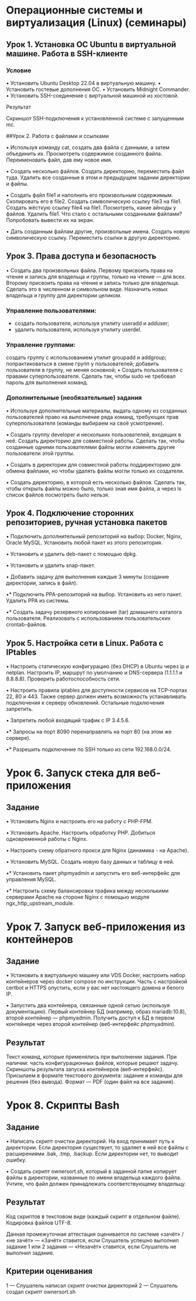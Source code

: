 # Операционные системы и виртуализация (Linux) (семинары)

## Урок 1. Установка ОС Ubuntu в виртуальной машине. Работа в SSH-клиенте

### Условие

• Установить Ubuntu Desktop 22.04 в виртуальную машину.
• Установить гостевые дополнения ОС.
• Установить Midnight Commander.
• Установить SSH-соединение с виртуальной машиной из хостовой.

Результат

Скриншот SSH-подключения к установленной системе с запущенным mc.


##Урок 2. Работа с файлами и ссылками

• Используя команду cat, создать два файла с данными, а затем объединить их.
Просмотреть содержимое созданного файла.
Переименовать файл, дав ему новое имя.

• Создать несколько файлов.
Создать директорию, переместить файл туда.
Удалить все созданные в этом и предыдущем задании директории и файлы.

• Создать файл file1 и наполнить его произвольным содержимым.
Скопировать его в file2.
Создать символическую ссылку file3 на file1.
Создать жёсткую ссылку file4 на file1.
Посмотреть, какие айноды у файлов.
Удалить file1.
Что стало с остальными созданными файлами?
Попробовать вывести их на экран.

• Дать созданным файлам другие, произвольные имена.
Создать новую символическую ссылку.
Переместить ссылки в другую директорию.


## Урок 3. Права доступа и безопасность

• Создать два произвольных файла.
Первому присвоить права на чтение и запись для владельца и группы, только на чтение — для всех.
Второму присвоить права на чтение и запись только для владельца. Сделать это в численном и символьном виде.
Назначить новых владельца и группу для директории целиком.

### Управление пользователями:
* создать пользователя, используя утилиту useradd и adduser;
* удалить пользователя, используя утилиту userdel.

### Управление группами:

создать группу с использованием утилит groupadd и addgroup;
попрактиковаться в смене групп у пользователей;
добавить пользователя в группу, не меняя основной;
• Создать пользователя с правами суперпользователя. Сделать так, чтобы sudo не требовал пароль для выполнения команд.

### Дополнительные (необязательные) задания

• Используя дополнительные материалы, выдать одному из созданных пользователей право на выполнение ряда команд, требующих прав суперпользователя (команды выбираем на своё усмотрение).

• Создать группу developer и нескольких пользователей, входящих в неё.
Создать директорию для совместной работы.
Сделать так, чтобы созданные одними пользователями файлы могли изменять другие пользователи этой группы.

• Создать в директории для совместной работы поддиректорию для обмена файлами, но чтобы удалять файлы могли только их создатели.

• Создать директорию, в которой есть несколько файлов.
Сделать так, чтобы открыть файлы можно было, только зная имя файла, а через ls список файлов посмотреть было нельзя.


## Урок 4. Подключение сторонних репозиториев, ручная установка пакетов

• Подключить дополнительный репозиторий на выбор: Docker, Nginx, Oracle MySQL. Установить любой пакет из этого репозитория.

• Установить и удалить deb-пакет с помощью dpkg.

• Установить и удалить snap-пакет.

• Добавить задачу для выполнения каждые 3 минуты (создание директории, запись в файл).

•* Подключить PPA-репозиторий на выбор. Установить из него пакет. Удалить PPA из системы.

•* Создать задачу резервного копирования (tar) домашнего каталога пользователя. Реализовать с использованием пользовательских crontab-файлов.


## Урок 5. Настройка сети в Linux. Работа с IPtables


• Настроить статическую конфигурацию (без DHCP) в Ubuntu через ip и netplan.
Настроить IP, маршрут по умолчанию и DNS-сервера (1.1.1.1 и 8.8.8.8).
Проверить работоспособность сети.

• Настроить правила iptables для доступности сервисов на TCP-портах 22, 80 и 443.
Также сервер должен иметь возможность устанавливать подключения к серверу обновлений.
Остальные подключения запретить.

• Запретить любой входящий трафик с IP 3.4.5.6.

•* Запросы на порт 8090 перенаправлять на порт 80 (на этом же сервере).

•* Разрешить подключение по SSH только из сети 192.168.0.0/24.

# Урок 6. Запуск стека для веб-приложения

## Задание

• Установить Nginx и настроить его на работу с PHP-FPM.

• Установить Apache. Настроить обработку PHP. Добиться одновременной работы с Nginx.

• Настроить схему обратного прокси для Nginx (динамика - на Apache).

• Установить MySQL. Создать новую базу данных и таблицу в ней.

•* Установить пакет phpmyadmin и запустить его веб-интерфейс для управления MySQL.

•* Настроить схему балансировки трафика между несколькими серверами Apache на стороне Nginx с помощью модуля ngx_http_upstream_module.

# Урок 7. Запуск веб-приложения из контейнеров
## Задание

• Установить в виртуальную машину или VDS Docker, настроить набор контейнеров через docker compose по инструкции.
Часть с настройкой certbot и HTTPS опустить, если у вас нет настоящего домена и белого IP.

• Запустить два контейнера, связанные одной сетью (используя документацию).
Первый контейнер БД (например, образ mariadb:10.8), второй контейнер — phpmyadmin.
Получить доступ к БД в первом контейнере через второй контейнер (веб-интерфейс phpmyadmin).

## Результат

Текст команд, которые применялись при выполнении задания.
При наличии: часть конфигурационных файлов, которые решают задачу.
Скриншоты результата запуска контейнеров (веб-интерфейс).
Присылаем в формате текстового документа: задание и команды для решения (без вывода).
Формат — PDF (один файл на все задания).

# Урок 8. Скрипты Bash
## Задание

• Написать скрипт очистки директорий.
На вход принимает путь к директории.
Если директория существует, то удаляет в ней все файлы с расширениями .bak, .tmp, .backup.
Если директории нет, то выводит ошибку.

• Создать скрипт ownersort.sh, который в заданной папке копирует файлы в директории, названные по имени владельца каждого файла.
Учтите, что файл должен принадлежать соответствующему владельцу.

## Результат

Код скриптов в текстовом виде (каждый скрипт в отдельном файле).
Кодировка файлов UTF-8.

Данная промежуточная аттестация оценивается по системе «зачёт» / «не зачёт»
— «Зачёт» ставится, если Слушатель успешно выполнил задание 1 или 2 задания
— «Незачёт» ставится, если Слушатель не выполнил задание.

## Критерии оценивания

1 — Слушатель написал скрипт очистки директорий
2 — Слушатель создал скрипт ownersort.sh